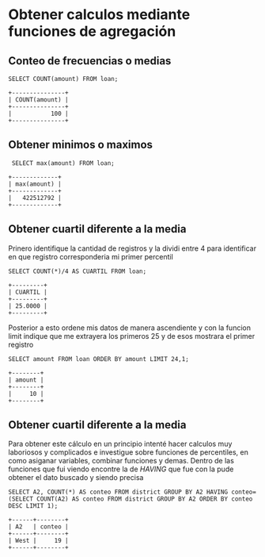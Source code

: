 # Obtener calculos mediante funciones de agregación

## Conteo de frecuencias o medias

```mysql
SELECT COUNT(amount) FROM loan;

+---------------+
| COUNT(amount) |
+---------------+
|           100 |
+---------------+
```

## Obtener minimos o maximos

```mysql
 SELECT max(amount) FROM loan;

+-------------+
| max(amount) |
+-------------+
|   422512792 |
+-------------+
```

## Obtener cuartil diferente a la media

Prinero identifique la cantidad de registros y la dividi entre 4 para identificar en que registro corresponderia mi primer percentil 

```mysql
SELECT COUNT(*)/4 AS CUARTIL FROM loan;

+---------+
| CUARTIL |
+---------+
| 25.0000 |
+---------+
```

Posterior a esto ordene mis datos de manera ascendiente y con la funcion limit indique que me extrayera los primeros 25 y de esos mostrara el primer registro 

```mysql
SELECT amount FROM loan ORDER BY amount LIMIT 24,1;

+--------+
| amount |
+--------+
|     10 |
+--------+
```

## Obtener cuartil diferente a la media

Para obtener este cálculo en un principio intenté hacer calculos muy laboriosos y complicados e investigue sobre funciones de percentiles, en como asiganar variables, combinar funciones y demas. Dentro de las funciones que fui viendo encontre la de *HAVING* que fue con la pude obtener el dato buscado y siendo precisa

```mysql
SELECT A2, COUNT(*) AS conteo FROM district GROUP BY A2 HAVING conteo=(SELECT COUNT(A2) AS conteo FROM district GROUP BY A2 ORDER BY conteo DESC LIMIT 1);

+------+--------+
| A2   | conteo |
+------+--------+
| West |     19 |
+------+--------+
```